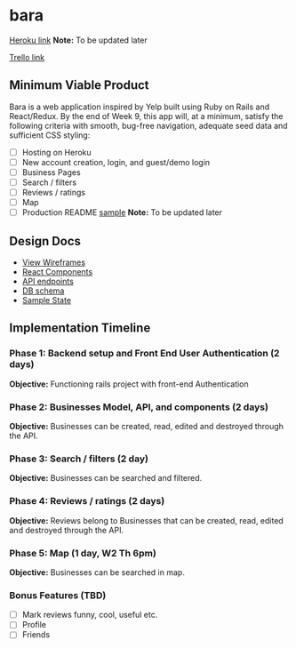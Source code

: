 # bara

[Heroku link][heroku] **Note:** To be updated later

[Trello link][trello]

[heroku]: http://www.herokuapp.com
[trello]: https://trello.com/b/r3jSqdQ4/bara

## Minimum Viable Product

Bara is a web application inspired by Yelp built using Ruby on Rails
and React/Redux.  By the end of Week 9, this app will, at a minimum, satisfy the
following criteria with smooth, bug-free navigation, adequate seed data and
sufficient CSS styling:

- [ ] Hosting on Heroku
- [ ] New account creation, login, and guest/demo login
- [ ] Business Pages
- [ ] Search / filters
- [ ] Reviews / ratings
- [ ] Map
- [ ] Production README [sample](../README.md) **Note:** To be updated later

## Design Docs
* [View Wireframes](./wireframes)
* [React Components](./component-hierarchy.md)
* [API endpoints](./api-endpoints.md)
* [DB schema](./schema.md)
* [Sample State](./sample-state.md)


## Implementation Timeline

### Phase 1: Backend setup and Front End User Authentication (2 days)

**Objective:** Functioning rails project with front-end Authentication

### Phase 2: Businesses Model, API, and components (2 days)

**Objective:** Businesses can be created, read, edited and destroyed through
the API.

### Phase 3: Search / filters (2 day)

**Objective:** Businesses can be searched and filtered.

### Phase 4: Reviews / ratings (2 days)

**Objective:** Reviews belong to Businesses that can be created, read, edited and destroyed through the API.

### Phase 5: Map (1 day, W2 Th 6pm)

**Objective:** Businesses can be searched in map.

### Bonus Features (TBD)
- [ ] Mark reviews funny, cool, useful etc.
- [ ] Profile
- [ ] Friends
